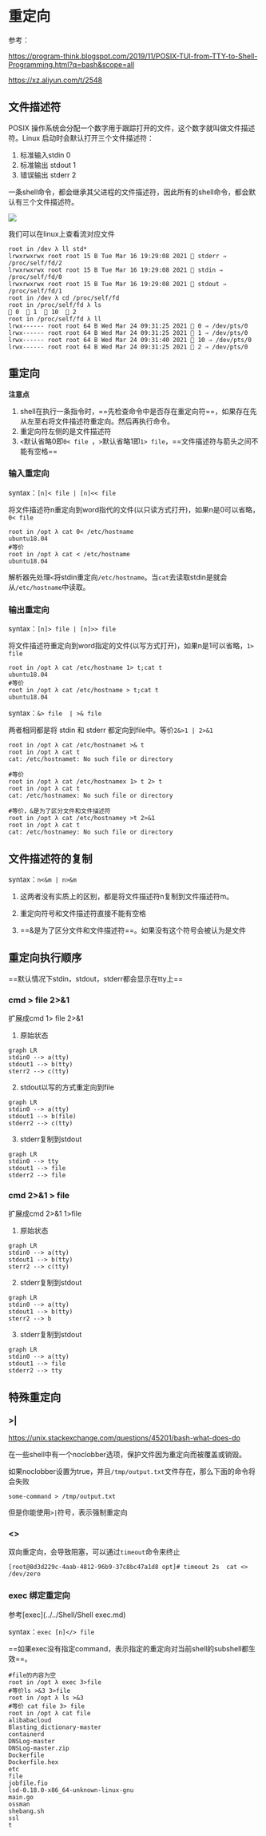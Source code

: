 # 重定向

参考：

https://program-think.blogspot.com/2019/11/POSIX-TUI-from-TTY-to-Shell-Programming.html?q=bash&scope=all

https://xz.aliyun.com/t/2548

## 文件描述符

POSIX 操作系统会分配一个数字用于跟踪打开的文件，这个数字就叫做文件描述符。Linux 启动时会默认打开三个文件描述符：

1. 标准输入stdin 0
2. 标准输出 stdout 1 
3. 错误输出 stderr 2 

一条shell命令，都会继承其父进程的文件描述符，因此所有的shell命令，都会默认有三个文件描述符。

<img src="..\..\..\imgs\_Linux\480px-Stdstreams-notitle.svg.png"/>

我们可以在linux上查看流对应文件

```
root in /dev λ ll std*
lrwxrwxrwx root root 15 B Tue Mar 16 19:29:08 2021  stderr ⇒ /proc/self/fd/2
lrwxrwxrwx root root 15 B Tue Mar 16 19:29:08 2021  stdin ⇒ /proc/self/fd/0
lrwxrwxrwx root root 15 B Tue Mar 16 19:29:08 2021  stdout ⇒ /proc/self/fd/1
root in /dev λ cd /proc/self/fd
root in /proc/self/fd λ ls
 0   1   10   2
root in /proc/self/fd λ ll
lrwx------ root root 64 B Wed Mar 24 09:31:25 2021  0 ⇒ /dev/pts/0
lrwx------ root root 64 B Wed Mar 24 09:31:25 2021  1 ⇒ /dev/pts/0
lrwx------ root root 64 B Wed Mar 24 09:31:40 2021  10 ⇒ /dev/pts/0
lrwx------ root root 64 B Wed Mar 24 09:31:25 2021  2 ⇒ /dev/pts/0
```

## 重定向

**注意点**

1. shell在执行一条指令时，==先检查命令中是否存在重定向符==，如果存在先从左至右将文件描述符重定向。然后再执行命令。
2. 重定向符左侧的是文件描述符
3. `<`默认省略0即`0< file `，`>`默认省略1即`1> file`，==文件描述符与箭头之间不能有空格==

### 输入重定向

syntax：`[n]< file | [n]<< file`

将文件描述符n重定向到word指代的文件(以只读方式打开)，如果n是0可以省略，`0< file`

```
root in /opt λ cat 0< /etc/hostname
ubuntu18.04
#等价
root in /opt λ cat < /etc/hostname
ubuntu18.04
```

解析器先处理`<`将stdin重定向`/etc/hostname`。当`cat`去读取stdin是就会从`/etc/hostname`中读取。

### 输出重定向

syntax：`[n]> file | [n]>> file`

将文件描述符重定向到word指定的文件(以写方式打开)，如果n是1可以省略，`1> file`

```
root in /opt λ cat /etc/hostname 1> t;cat t
ubuntu18.04
#等价
root in /opt λ cat /etc/hostname > t;cat t
ubuntu18.04
```

syntax：`&> file  | >& file`

两者相同都是将 stdin 和 stderr 都定向到file中。等价`2&>1 | 2>&1`

```
root in /opt λ cat /etc/hostnamet >& t
root in /opt λ cat t
cat: /etc/hostnamet: No such file or directory

#等价
root in /opt λ cat /etc/hostnamex 1> t 2> t
root in /opt λ cat t
cat: /etc/hostnamex: No such file or directory

#等价，&是为了区分文件和文件描述符
root in /opt λ cat /etc/hostnamey >t 2>&1
root in /opt λ cat t
cat: /etc/hostnamey: No such file or directory
```

## 文件描述符的复制

syntax：`n<&m | n>&m`

1. 这两者没有实质上的区别，都是将文件描述符n复制到文件描述符m。
2. 重定向符号和文件描述符直接不能有空格

3. ==&是为了区分文件和文件描述符==。如果没有这个符号会被认为是文件

## 重定向执行顺序

==默认情况下stdin，stdout，stderr都会显示在tty上==

### cmd > file 2>&1

扩展成cmd 1> file 2>&1

1. 原始状态

```mermaid
graph LR
stdin0 --> a(tty)
stdout1 --> b(tty)
sterr2 --> c(tty)
```

2. stdout以写的方式重定向到file

```mermaid
graph LR
stdin0 --> a(tty)
stdout1 --> b(file)
stderr2 --> c(tty)
```

3. stderr复制到stdout

```mermaid
graph LR
stdin0 --> tty
stdout1 --> file
stderr2 --> file
```

### cmd 2>&1 > file

扩展成cmd 2>&1 1>file

1. 原始状态

```mermaid
graph LR
stdin0 --> a(tty)
stdout1 --> b(tty)
sterr2 --> c(tty)
```

2. stderr复制到stdout

```mermaid
graph LR
stdin0 --> a(tty)
stdout1 --> b(tty)
sterr2 --> b
```

3. stderr复制到stdout

```mermaid
graph LR
stdin0 --> a(tty)
stdout1 --> file
stderr2 --> tty
```

## 特殊重定向

### >|

https://unix.stackexchange.com/questions/45201/bash-what-does-do

在一些shell中有一个noclobber选项，保护文件因为重定向而被覆盖或销毁。

如果noclobber设置为true，并且`/tmp/output.txt`文件存在，那么下面的命令将会失败

```
some-command > /tmp/output.txt
```

但是你能使用`>|`符号，表示强制重定向

### <>

双向重定向，会导致阻塞，可以通过`timeout`命令来终止

```
[root@8d3d229c-4aab-4812-96b9-37c8bc47a1d8 opt]# timeout 2s  cat <> /dev/zero
```

### exec 绑定重定向

参考[exec](../../Shell/Shell exec.md)

syntax：`exec [n]</> file`

==如果exec没有指定command，表示指定的重定向对当前shell的subshell都生效==。

```
#file的内容为空
root in /opt λ exec 3>file
#等价ls >&3 3>file
root in /opt λ ls >&3
#等价 cat file 3> file
root in /opt λ cat file
alibabacloud
Blasting_dictionary-master
containerd
DNSLog-master
DNSLog-master.zip
Dockerfile
Dockerfile.hex
etc
file
jobfile.fio
lsd-0.18.0-x86_64-unknown-linux-gnu
main.go
ossman
shebang.sh
ssl
t
```



